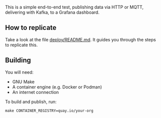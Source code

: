 This is a simple end-to-end test, publishing data via HTTP or MQTT, delivering with Kafka, to a Grafana dashboard.

## How to replicate

Take a look at the file [deploy/README.md](deploy/README.adoc). It guides you through the steps to replicate this.

## Building

You will need:

* GNU Make
* A container engine (e.g. Docker or Podman)
* An internet connection

To build and publish, run:

    make CONTAINER_REGISTRY=quay.io/your-org
